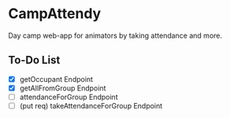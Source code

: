 # CampAttendy
Day camp web-app for animators by taking attendance and more.

## To-Do List
- [x] getOccupant Endpoint
- [x] getAllFromGroup Endpoint
- [ ] attendanceForGroup Endpoint
- [ ] (put req) takeAttendanceForGroup Endpoint